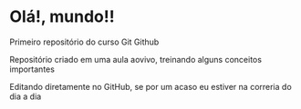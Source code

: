 # Olá!, mundo!!
Primeiro repositório do curso Git Github

Repositório criado em uma aula aovivo, treinando alguns conceitos importantes

Editando diretamente no GitHub, se por um acaso eu estiver na correria do dia a dia 
